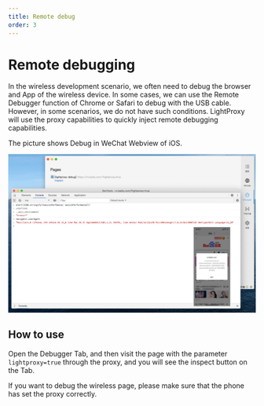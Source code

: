 ```yaml
---
title: Remote debug
order: 3
---
```


# Remote debugging

In the wireless development scenario, we often need to debug the browser and App of the wireless device. In some cases, we can use the Remote Debugger function of Chrome or Safari to debug with the USB cable.
However, in some scenarios, we do not have such conditions. LightProxy will use the proxy capabilities to quickly inject remote debugging capabilities.

The picture shows Debug in WeChat Webview of iOS.

![img](../imgs/remote-debug.png)

## How to use

Open the Debugger Tab, and then visit the page with the parameter `lightproxy=true` through the proxy, and you will see the inspect button on the Tab.

If you want to debug the wireless page, please make sure that the phone has set the proxy correctly.
